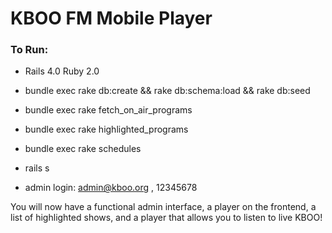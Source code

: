 # KBOO FM Mobile Player

### To Run:

- Rails 4.0 Ruby 2.0

- bundle exec rake db:create && rake db:schema:load && rake db:seed

- bundle exec rake fetch_on_air_programs

- bundle exec rake highlighted_programs

- bundle exec rake schedules

- rails s

- admin login: admin@kboo.org , 12345678

You will now have a functional admin interface, a player on the frontend, a list of highlighted shows, and a player that allows you to listen to live KBOO! 
